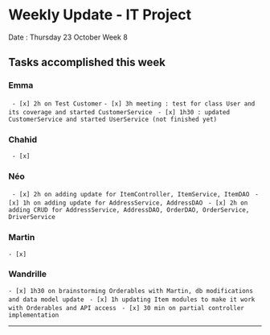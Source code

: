 # Weekly Update - IT Project

Date : Thursday 23 October
Week 8

## Tasks accomplished this week

### Emma

` - [x] 2h on Test Customer`
` - [x] 3h meeting : test for class User and its coverage and started CustomerService `
` - [x] 1h30 : updated CustomerService and started UserService (not finished yet)`

### Chahid

` - [x]`

### Néo 

` - [x] 2h on adding update for ItemController, ItemService, ItemDAO`
` - [x] 1h on adding update for AddressService, AddressDAO`
` - [x] 2h on adding CRUD for AddressService, AddressDAO, OrderDAO, OrderService, DriverService`

### Martin

` - [x] `

### Wandrille

` - [x] 1h30 on brainstorming Orderables with Martin, db modifications and data model update `
` - [x] 1h updating Item modules to make it work with Orderables and API access`
` - [x] 30 min on partial controller implementation`

---